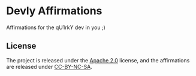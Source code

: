 # Devly Affirmations

Affirmations for the qU1rkY dev in you ;)

## License

The project is released under the [Apache 2.0](/LICENSE) license, and the affirmations are released under [CC-BY-NC-SA](/affirmations/LICENSE).